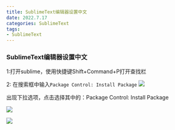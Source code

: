 ```yaml
---
title: SublimeText编辑器设置中文
date: 2022.7.17
categories: SublimeText
tags:
- SublimeText
---
```


### SublimeText编辑器设置中文

1:打开sublime，使用快捷键Shift+Command+P打开查找栏


2: 在搜索框中输入`Package Control: Install Package`
![](https://s3.bmp.ovh/imgs/2022/07/17/71c6a73d19eec39d.jpg)

出现下拉选项，点击选择其中的：Package Control: Install Package

![](https://s3.bmp.ovh/imgs/2022/07/17/83e1158db2046325.jpg)


![](https://img2020.cnblogs.com/blog/2019812/202005/2019812-20200525111153898-1815626418.png)